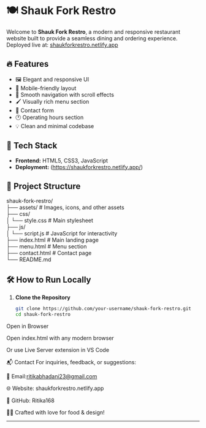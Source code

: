 # 🍽️ Shauk Fork Restro

Welcome to **Shauk Fork Restro**, a modern and responsive restaurant website built to provide a seamless dining and ordering experience. Deployed live at: [shaukforkrestro.netlify.app](https://shaukforkrestro.netlify.app/)

## 🔥 Features

- 🖼️ Elegant and responsive UI
- 📱 Mobile-friendly layout
- 🧭 Smooth navigation with scroll effects
- 🖌️ Visually rich menu section
- 📩 Contact form
- 🕐 Operating hours section
- 💡 Clean and minimal codebase

## 🚀 Tech Stack

- **Frontend:** HTML5, CSS3, JavaScript
- **Deployment:** (https://shaukforkrestro.netlify.app/)



## 📁 Project Structure

shauk-fork-restro/
<br>
├── assets/ # Images, icons, and other assets
<br>
├── css/
<br>
│ └── style.css # Main stylesheet
<br>
├── js/
<br>
│ └── script.js # JavaScript for interactivity<br>
├── index.html # Main landing page<br>
├── menu.html # Menu section<br>
├── contact.html # Contact page<br>
└── README.md<br>



## 🛠️ How to Run Locally

1. **Clone the Repository**
   ```bash
   git clone https://github.com/your-username/shauk-fork-restro.git
   cd shauk-fork-restro
Open in Browser

Open index.html with any modern browser

Or use Live Server extension in VS Code

📬 Contact
For inquiries, feedback, or suggestions:

💌 Email:ritikabhadani23@gmail.com

🌐 Website: shaukforkrestro.netlify.app

🐙 GitHub: Ritika168


👨‍🍳 Crafted with love for food & design!

---
